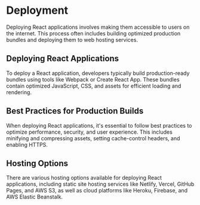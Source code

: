 # Deployment

Deploying React applications involves making them accessible to users on the internet. This process often includes building optimized production bundles and deploying them to web hosting services.

## Deploying React Applications

To deploy a React application, developers typically build production-ready bundles using tools like Webpack or Create React App. These bundles contain optimized JavaScript, CSS, and assets for efficient loading and rendering.

## Best Practices for Production Builds

When deploying React applications, it's essential to follow best practices to optimize performance, security, and user experience. This includes minifying and compressing assets, setting cache-control headers, and enabling HTTPS.

## Hosting Options

There are various hosting options available for deploying React applications, including static site hosting services like Netlify, Vercel, GitHub Pages, and AWS S3, as well as cloud platforms like Heroku, Firebase, and AWS Elastic Beanstalk.

